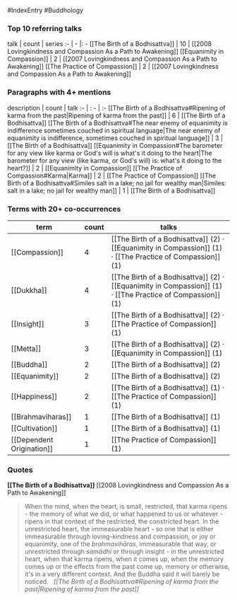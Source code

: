 #IndexEntry #Buddhology

### Top 10 referring talks
talk | count | series
:- | - |: -
[[The Birth of a Bodhisattva]] | 10 | [[2008 Lovingkindness and Compassion As a Path to Awakening]]
[[Equanimity in Compassion]] | 2 | [[2007 Lovingkindness and Compassion As a Path to Awakening]]
[[The Practice of Compassion]] | 2 | [[2007 Lovingkindness and Compassion As a Path to Awakening]]

### Paragraphs with 4+ mentions
description | count | talk
:- | : - | :-
[[The Birth of a Bodhisattva#Ripening of karma from the past\|Ripening of karma from the past]] | 6 | [[The Birth of a Bodhisattva]]
[[The Birth of a Bodhisattva#The near enemy of equanimity is indifference sometimes couched in spiritual language\|The near enemy of equanimity is indifference, sometimes couched in spiritual language]] | 3 | [[The Birth of a Bodhisattva]]
[[Equanimity in Compassion#The barometer for any view like karma or God's will is what's it doing to the heart\|The barometer for any view (like karma, or God's will) is: what's it doing to the heart?]] | 2 | [[Equanimity in Compassion]]
[[The Practice of Compassion#Karma\|Karma]] | 2 | [[The Practice of Compassion]]
[[The Birth of a Bodhisattva#Similes salt in a lake; no jail for wealthy man\|Similes: salt in a lake; no jail for wealthy man]] | 1 | [[The Birth of a Bodhisattva]]

### Terms with 20+ co-occurrences
term | count | talks
-|-|-
[[Compassion]] | 4 | <span class="counts">[[The Birth of a Bodhisattva]] (2) · [[Equanimity in Compassion]] (1) · [[The Practice of Compassion]] (1)</span> 
[[Dukkha]] | 4 | <span class="counts">[[The Birth of a Bodhisattva]] (2) · [[Equanimity in Compassion]] (1) · [[The Practice of Compassion]] (1)</span> 
[[Insight]] | 3 | <span class="counts">[[The Birth of a Bodhisattva]] (2) · [[The Practice of Compassion]] (1)</span> 
[[Metta]] | 3 | <span class="counts">[[The Birth of a Bodhisattva]] (2) · [[Equanimity in Compassion]] (1)</span> 
[[Buddha]] | 2 | <span class="counts">[[The Birth of a Bodhisattva]] (2)</span> 
[[Equanimity]] | 2 | <span class="counts">[[The Birth of a Bodhisattva]] (2)</span> 
[[Happiness]] | 2 | <span class="counts">[[The Birth of a Bodhisattva]] (1) · [[The Practice of Compassion]] (1)</span> 
[[Brahmaviharas]] | 1 | <span class="counts">[[The Birth of a Bodhisattva]] (1)</span> 
[[Cultivation]] | 1 | <span class="counts">[[The Birth of a Bodhisattva]] (1)</span> 
[[Dependent Origination]] | 1 | <span class="counts">[[The Practice of Compassion]] (1)</span> 

### Quotes
**[[The Birth of a Bodhisattva]]**
<span class="counts">[[2008 Lovingkindness and Compassion As a Path to Awakening]]</span>
> When the mind, when the heart, is small, restricted, that karma ripens - the memory of what we did, or what happened to us or whatever - ripens in that context of the restricted, the constricted heart. In the unrestricted heart, the immeasurable heart - so one that is either immeasurable through loving-kindness and compassion, or joy or equanimity, one of the _brahmavihāras_, immeasurable that way, or unrestricted through _samādhi_ or through insight - in the unrestricted heart, when that karma ripens, when it comes up, when the memory comes up or the effects from the past come up, memory or otherwise, it's in a very different context. And the Buddha said it will barely be noticed. &nbsp;&nbsp;<span class="counts">_[[The Birth of a Bodhisattva#Ripening of karma from the past|Ripening of karma from the past]]_</span>


